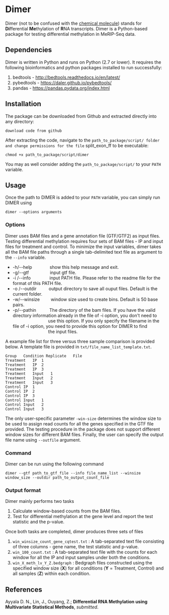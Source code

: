 <!---Usage of python code for RNA methylation differential analysis.
% Edited by DNA - September 24, 2020--->
#  **Dimer**
Dimer (not to be confused with the [chemical molecule](https://en.wikipedia.org/wiki/Dimer_(chemistry))) stands for <b>Di</b>fferential <b>Me</b>thylation of <b>R</b>NA transcripts. Dimer is a Python-based package for testing differential methylation in MeRIP-Seq data.

## Dependencies
Dimer is written in Python and runs on Python (2.7 or lower). It requires the following bioinformatics and python packages installed to run successfully:
1. bedtools - http://bedtools.readthedocs.io/en/latest/
2. pybedtools - https://daler.github.io/pybedtools/
3. pandas - https://pandas.pydata.org/index.html

## Installation
The package can be downloaded from Github and extracted directly into any directory:
```
download code from github
```
After extracting the code, navigate to the `path_to_package/script/ folder and change permissions for the file` split_exon_ff to be executable:
```
chmod +x path_to_package/script/dimer
```
You may as well consider adding the `path_to_package/script/` to your `PATH` variable.
## Usage
Once the path to DIMER is added to your ```PATH``` variable, you can simply run DIMER using
```
dimer --options arguments
```
### Options
Dimer uses BAM files and a gene annotation file (GTF/GTF2) as input files. Testing differential methylation requires four sets of BAM files - IP and input files for treatment and control. To minimize the input variables, dimer takes all the BAM file paths through a single tab-delimited text file as argument to the ```--info``` variable.
* -h/--help&ensp;&ensp;&ensp;&ensp;&ensp;&ensp;&ensp;&ensp;show this help message and exit.
*  -g/--gtf &ensp;&ensp;&ensp;&ensp;&ensp;&ensp;&ensp;&ensp;&ensp;input gtf file.
*  -i /--info &ensp;&ensp;&ensp;&ensp;&ensp;&ensp;&ensp;&ensp;input PATH file. Please refer to the readme file for the format of this PATH file.
* -o /--outdir &ensp;&ensp;&ensp;&ensp;&ensp;output directory to save all ouput files. Default is the current folder.
* -w/--winsize&ensp;&ensp;&ensp;&ensp;&ensp;window size used to create bins. Default is 50 base pairs.
* -p/--pathin&ensp;&ensp;&ensp;&ensp;&ensp;&ensp;The directory of the bam files. If you have the valid directory information already in the file of -i option, you don't need to
&ensp;&ensp;&ensp;&ensp;&ensp;&ensp;&ensp;&ensp;&ensp;&ensp;&ensp;&ensp;&ensp;&ensp;&ensp;&ensp;use this option. If you only specify the filename in the file of -i option, you need to provide this option for DIMER to find &ensp;&ensp;&ensp;&ensp;&ensp;&ensp;&ensp;&ensp;&ensp;&ensp;&ensp;&ensp;&ensp;&ensp;&ensp;&ensp;the input files.

A example file list for three versus three sample comparison is provided below. A template file is provided in ```txt/file_name_list_template.txt```.
```
Group	Condition Replicate   File
Treatment	IP	1
Treatment	IP	2
Treatment	IP	3
Treatment	Input	1
Treatment	Input	2
Treatment	Input	3
Control	IP	1
Control	IP	2
Control	IP	3
Control	Input	1
Control	Input	2
Control	Input	3
```
The only user-specific parameter ```-win-size``` determines the window size to be used to assign read counts for all the genes specified in the GTF file provided. The testing procedure in the package does not support different window sizes for different BAM files. Finally, the user can specify the output file name using ```--outfile``` argument.

### Command
Dimer can be run using the following command
```
dimer --gtf path_to_gtf_file --info file_name_list --winsize window_size --outdir path_to_output_count_file
```


### Output format
Dimer mainly performs two tasks
1. Calculate window-based counts from the BAM files.
2. Test for differential methylation at the gene level and report the test statistic and the p-value.

Once both tasks are completed, dimer produces three sets of files
1. `win_winsize_count_gene_cqtest.txt` : A tab-separated text file consisting of three columns - gene name,  the test statistic and p-value.
2. `win_100_count.txt` : A tab-separated text file with the counts for each window for all the IP and input samples under both the conditions.
3. `win_X_meth_lv_Y_Z.bedgraph` : Bedgraph files constructed using the specified window size (**X**) for all conditions (**Y** = Treatment, Control) and all samples (**Z**) within each condition.


## References
Ayyala D. N., Lin, J., Ouyang, Z.;  **Differential RNA Methylation using Multivariate Statistical Methods**, *submitted*.
